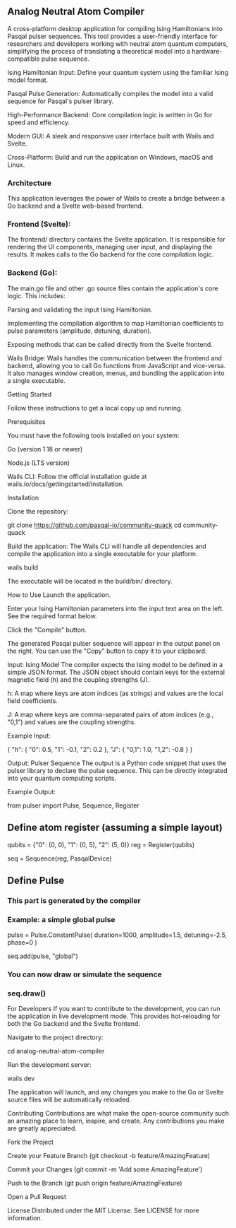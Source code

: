 ## Analog Neutral Atom Compiler

A cross-platform desktop application for compiling Ising Hamiltonians into Pasqal pulser sequences. This tool provides a user-friendly interface for researchers and developers working with neutral atom quantum computers, simplifying the process of translating a theoretical model into a hardware-compatible pulse sequence.


Ising Hamiltonian Input: Define your quantum system using the familiar Ising model format.

Pasqal Pulse Generation: Automatically compiles the model into a valid sequence for Pasqal's pulser library.

High-Performance Backend: Core compilation logic is written in Go for speed and efficiency.

Modern GUI: A sleek and responsive user interface built with Wails and Svelte.

Cross-Platform: Build and run the application on Windows, macOS and Linux.

### Architecture

This application leverages the power of Wails to create a bridge between a Go backend and a Svelte web-based frontend.

### Frontend (Svelte): 

The frontend/ directory contains the Svelte application. It is responsible for rendering the UI components, managing user input, and displaying the results. It makes calls to the Go backend for the core compilation logic.

### Backend (Go): 

The main.go file and other .go source files contain the application's core logic. This includes:

Parsing and validating the input Ising Hamiltonian.

Implementing the compilation algorithm to map Hamiltonian coefficients to pulse parameters (amplitude, detuning, duration).

Exposing methods that can be called directly from the Svelte frontend.

Wails Bridge: Wails handles the communication between the frontend and backend, allowing you to call Go functions from JavaScript and vice-versa. It also manages window creation, menus, and bundling the application into a single executable.

Getting Started

Follow these instructions to get a local copy up and running.

Prerequisites

You must have the following tools installed on your system:

Go (version 1.18 or newer)

Node.js (LTS version)

Wails CLI: Follow the official installation guide at wails.io/docs/gettingstarted/installation.

Installation

Clone the repository:

git clone https://github.com/pasqal-io/community-quack
cd community-quack

Build the application:
The Wails CLI will handle all dependencies and compile the application into a single executable for your platform.

wails build

The executable will be located in the build/bin/ directory.

How to Use
Launch the application.

Enter your Ising Hamiltonian parameters into the input text area on the left. See the required format below.

Click the "Compile" button.

The generated Pasqal pulser sequence will appear in the output panel on the right. You can use the "Copy" button to copy it to your clipboard.

Input: Ising Model
The compiler expects the Ising model to be defined in a simple JSON format. The JSON object should contain keys for the external magnetic field (h) and the coupling strengths (J).

h: A map where keys are atom indices (as strings) and values are the local field coefficients.

J: A map where keys are comma-separated pairs of atom indices (e.g., "0,1") and values are the coupling strengths.

Example Input:

{
  "h": {
    "0": 0.5,
    "1": -0.1,
    "2": 0.2
  },
  "J": {
    "0,1": 1.0,
    "1,2": -0.8
  }
}

Output: Pulser Sequence
The output is a Python code snippet that uses the pulser library to declare the pulse sequence. This can be directly integrated into your quantum computing scripts.

Example Output:

from pulser import Pulse, Sequence, Register

## Define atom register (assuming a simple layout)
qubits = {"0": (0, 0), "1": (0, 5), "2": (5, 0)}
reg = Register(qubits)

seq = Sequence(reg, PasqalDevice)

## Define Pulse
### This part is generated by the compiler
### Example: a simple global pulse
pulse = Pulse.ConstantPulse(
    duration=1000, 
    amplitude=1.5, 
    detuning=-2.5, 
    phase=0
)

seq.add(pulse, "global")

### You can now draw or simulate the sequence
### seq.draw()

For Developers
If you want to contribute to the development, you can run the application in live development mode. This provides hot-reloading for both the Go backend and the Svelte frontend.

Navigate to the project directory:

cd analog-neutral-atom-compiler

Run the development server:

wails dev

The application will launch, and any changes you make to the Go or Svelte source files will be automatically reloaded.

Contributing
Contributions are what make the open-source community such an amazing place to learn, inspire, and create. Any contributions you make are greatly appreciated.

Fork the Project

Create your Feature Branch (git checkout -b feature/AmazingFeature)

Commit your Changes (git commit -m 'Add some AmazingFeature')

Push to the Branch (git push origin feature/AmazingFeature)

Open a Pull Request

License
Distributed under the MIT License. See LICENSE for more information.
